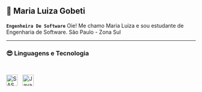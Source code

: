 ## 🤖 Maria Luiza Gobeti 

**`Engenheira De Software`**
Oie! Me chamo Maria Luiza e sou estudante de Engenharia de Software. 
São Paulo - Zona Sul 

___
 ### 😎 Linguagens e Tecnologia 
<div style ="display : inline_block"><br>


 <img 
    align="left" 
    alt="SASS" 
    title="SASS"
    width="30px" 
      style="padding-right: 10px;" 
    src="https://cdn.jsdelivr.net/gh/devicons/devicon@latest/icons/sass/sass-original.svg"  
    >

<img 
    align="left" 
    alt="JavaScript" 
    title="JavaScript"
    width="30px" 
    style="padding-right: 10px;" 
    src="https://cdn.jsdelivr.net/gh/devicons/devicon@latest/icons/javascript/javascript-original.svg" 
/>

          


